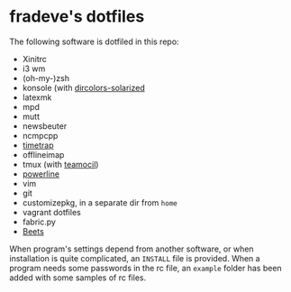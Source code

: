 fradeve's dotfiles
==================

The following software is dotfiled in this repo:

* Xinitrc
* i3 wm
* (oh-my-)zsh
* konsole (with [dircolors-solarized](https://github.com/seebi/dircolors-solarized)
* latexmk
* mpd
* mutt
* newsbeuter
* ncmpcpp
* [timetrap](https://github.com/samg/timetrap)
* offlineimap
* tmux (with [teamocil](https://github.com/remiprev/teamocil))
* [powerline](https://github.com/Lokaltog/powerline)
* vim
* git
* customizepkg, in a separate dir from `home`
* vagrant dotfiles
* fabric.py
* [Beets](https://github.com/sampsyo/beets)

When program's settings depend from another software, or when installation is quite complicated, an `INSTALL` file is provided. When a program needs some passwords in the rc file, an `example` folder has been added with some samples of rc files.
